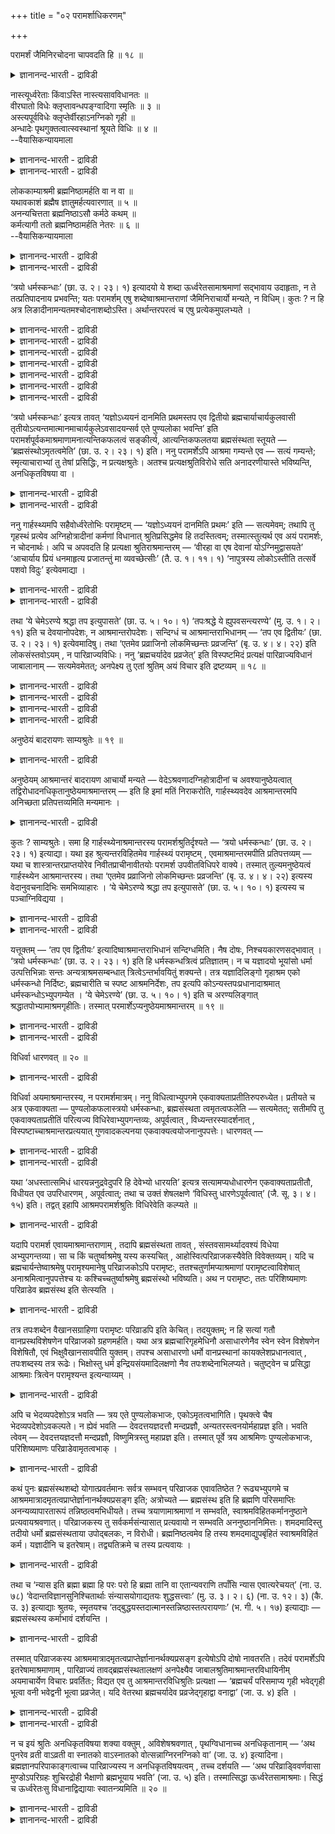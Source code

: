 +++
title = "०२ परामर्शाधिकरणम्"

+++

परामर्शं जैमिनिरचोदना चापवदति हि ॥ १८ ॥  
<details><summary>ज्ञानानन्द-भारती - द्राविडी</summary>

परामर्सम् जैमिऩिरसोदना साबवददि हि ॥ १८ ॥
</details>

नास्त्यूर्ध्वरेताः किंवाऽस्ति नास्त्यसावविधानतः ॥  
वीरघातो विधेः क्लृप्तावन्धपङ्ग्वादिगा स्मृतिः ॥ ३ ॥  
अस्त्यपूर्वविधेः क्लृप्तेर्वीरहाऽनग्निको गृही ॥  
अन्धादेः पृथगुक्तत्वात्स्वस्थानां श्रूयते विधिः ॥ ४ ॥  
--वैयासिकन्यायमाला

<details><summary>ज्ञानानन्द-भारती - द्राविडी</summary>

ऊर्त्वरेदस् (आसिरमम्) किडैयादा? अल्लदु उण्डा? विदिक्कप्पडाददिऩाल् अदु किडैयादु। विदियै कल्बिप्पदाऩाल् "वीरगादम्" (ऎऩ्ऱ तोषम् वरुम्)। स्मिरुदि कुरुडु नॊण्डि मुदलाऩवर्गळैप् पॊरुत्तदु।
</details>

<details><summary>ज्ञानानन्द-भारती - द्राविडी</summary>

पुदिदाग विदियै कल्बिक्क मुडियुमाऩदिऩाल् (अन्द आसिरमम्) उण्डु। "वीरगादम्" (ऎऩ्ऱ तोषम्) किरहस्तऩायिरुन्दु कॊण्डु अक्ऩियै विट्टवऩुक्कुत् ताऩ्। कुरुडु मुदलिय वर्गळै तऩियागच् चॊल्लियिरुप्पदाल् स्वस्तमाग (तऩ् निलैयिल्) इरुप्पवर्गळुक्कुम् विदि सॊल्लप्पट्टि रुक्किऱदु।
</details>

लोककाम्याश्रमी ब्रह्मनिष्ठामर्हति वा न वा ॥  
यथावकाशं ब्रह्मैष ज्ञातुमर्हत्यवारणात् ॥ ५ ॥  
अनन्यचित्तता ब्रह्मनिष्ठाऽसौ कर्मठे कथम् ॥  
कर्मत्यागी ततो ब्रह्मनिष्ठामर्हति नेतरः ॥ ६ ॥  
--वैयासिकन्यायमाला

<details><summary>ज्ञानानन्द-भारती - द्राविडी</summary>

लोगत्तिल् आसैयुळ्ळ आसिरमि पिरह्म निष्टैक्कु तगुन्दवऩा? अल्लदु इल्लैया? तडुक्कप्पडाददिऩाल् इवऩुम् अवगासम् किडैप्पदै ऒट्टि पिरह्मत्तैयऱिय तगुदियुळ्ळवऩ्।
</details>

<details><summary>ज्ञानानन्द-भारती - द्राविडी</summary>

पिरह्म निष्टै ऎऩ्बदु वेऱु ऎदिलुम् पोगादि रुत्तल्। इदु कर्माविल् ईडुबट्टवऩिडम् ऎप्पडि इरुक्क मुडियुम्? आगैयाल् कर्मावै विट्टवऩ् ताऩ् पिरह्म वित्यैक्कु तगुन्दवऩ्, वेऱु यारुमिल्लै।
</details>

‘त्रयो धर्मस्कन्धाः’ (छा. उ. २। २३। १) इत्यादयो ये शब्दा ऊर्ध्वरेतसामाश्रमाणां सद्भावाय उदाहृताः, न ते तत्प्रतिपादनाय प्रभवन्ति; यतः परामर्शम् एषु शब्देष्वाश्रमान्तराणां जैमिनिराचार्यो मन्यते, न विधिम्। कुतः ? न हि अत्र लिङादीनामन्यतमश्चोदनाशब्दोऽस्ति। अर्थान्तरपरत्वं च एषु प्रत्येकमुपलभ्यते ।

<details><summary>ज्ञानानन्द-भारती - द्राविडी</summary>

मुदल् वर्णम्
</details>

<details><summary>ज्ञानानन्द-भारती - द्राविडी</summary>

(मुऩ् अदिगरणत्तिल् आत्मञाऩम् स्वदन्दिर मॆऩ्ऱु तीर्माऩिक्कप्पट्टदु। अदु ऊर्त्वरेदस् आसिरममाऩ सन्यासत्तिल्दाऩ् अडैयमुडियुमाऩदाल् आसिरमत्तैप्पऱ्ऱि विसारिक्कप्पडुगिऱदु। वेऱु आसिरमम् किडैयादु। अदुबऱ्ऱि वेदत्तिल् विदि इल्लाददाल्, ‘मूऩ्ऱु तर्म स्कन्दङ्गळ्' ऎऩ्ऱु आरम्बिक्कुम् सान्दोक्य सुरुदियिल् कार्हस्त्यम्, वाऩप्रस्तम्, नैष्टिग प्रह्मसर्यम्, इवैगळिऩ् अऩुवादम् उळ्ळदे तविर विदियिल्लै। कार्हस्त्यत्तिल् मुक्कियमाऩ अक्ऩि कर्मावै विडुवदै निन्दित्तिरुप्पदाल्। अबूर्वमाग इरुन्दालुम् इङ्गे विदि कल्बिक्कमुडियादु। नाऩ्गु आसिरमङ्गळ् ऎऩ्ऱु सॊऩ्ऩदु कर्मावैच् चॆय्यमुडियाद कुरुडऩ्, नॊण्डि मुदलाऩवर्गळुक्कुत्ताऩ्। आदलाल् किरुहस्ताच्रमम् ऒऩ्ऱुदाऩ्। सऩ्यासम् किडैयादु, ञाऩम् कर्मावुक्कु अङ्गम्दाऩ् ऎऩ्ऱु पूर्वबक्षम्।
</details>

<details><summary>ज्ञानानन्द-भारती - द्राविडी</summary>

विदियिल्लाविट्टालुम् अबूर्वमाऩदाल् इङ्गेये विदियै कल्बिक्कलाम्। विहिदत्तिऱ्कुत् ताऩ् अऩुवादम् पॊरुन्दुम्। अक्ऩियै विडुवदाल् वीरहत्ति ऎऩ्ऱ तोषम् किरुहस्तऩुक्कुत्ताऩ्। कर्माविल् अदिगार मिल्लादवऩुक्कु तऩियागवे सन्यासत्तै विदित्तिरुक् किऱदु। मेलुम् जाबाल सुरुदियिल् स्पष्टमाग मऱ्ऱ आच्र मङ्गळै विदित्तिरुक्किऱदु। आगैयाल् कार्हस्यत् तैत् तविर मऱ्ऱ आसिरमङ्गळुमुण्डु ऎऩ्ऱु सित्तान्दम्)।
</details>

<details><summary>ज्ञानानन्द-भारती - द्राविडी</summary>

इरण्डावदु वर्णगम्
</details>

<details><summary>ज्ञानानन्द-भारती - द्राविडी</summary>

(मूऩ्ऱु तर्मस्कन्दङ्गळ् ऎऩ्ऱ इडत्तिल् मूऩ्ऱु आच्रमिगळुक्कु पुण्य लोगमुम्, पिरह्म निष्टऩुक्कु मोक्षमुम् सॊल्लियिरुक्किऱदु। पिरह्मसारगिरुहस्तऩ्, वाऩबिरस्तऩ् मूवरुमे तम् तम् आसिरम तर्मङ्गळैच् चॆय्दुगॊण्डु पिरह्मविसारमुम् सॆय्यक्कूडुमाऩदाल् इम्मूवरुक्कुळ् यार् पिरह्म निष्टऩो अवऩुक्कु मोक्षम्। मऱ्ऱवर्गळुक्कु पुण्यलोगम्। पिरह्म संस्तबदम् सन्नियासियै कुऱिक्कविल्लै ऎऩ्ऱु पूर्वबक्षम्।
</details>

<details><summary>ज्ञानानन्द-भारती - द्राविडी</summary>

पिरह्मनिष्टै ऎऩ्बदु वेऱु ऒऩ्ऱिलुम् मऩदै सॆलुत्तामल् ऎप्पॊऴुदुम् पिरह्मत्तिलेये निलैयाग इरुप्पदु इदु सर्वगर्म परित्यागम् सॆय्द सन्यासिक् कुत्ताऩ् मुडियुमे तविर कर्मावैच् चॆय्दु कॊण्डि रुक्कुम् मऱ्ऱ आसिरमिगळुक्कु मुडियादु। आगैयाल् स्वदर्मत्तैच् चॆय्गिऱ मुदल् मूऩ्ऱु आसिरमिगळुक्कु पुण्यलोगम् पिरह्म निष्टऩाऩ सन्यासिक्कु मोक्षम् ऎऩ्ऱु सित्तान्दम्)।,
</details>

<details><summary>ज्ञानानन्द-भारती - द्राविडी</summary>

"मूऩ्ऱु तर्म स्कन्दङ्गळ्" (सान्।II-२३-१) ऎऩ्बदु मुदलाऩ ऎन्द सप्तङ्गळ् ऊर्त्वरेदस्साऩ आसिरमङ् गळिऩ् इरुप्पैक्काट्टुवदऱ्काग उदाहरिक्कप्पट्ट ऩवो। अवै अदैप् पिरदिबादिक्कप् पोदुमाऩवै अल्ल। एऩॆऩ्ऱाल्, इन्द सप्तङ्गळिल् मऱ्ऱ आसिरमङ् गळिऩ् अऩुवादमे तविर विदियल्ल ऎऩ्ऱु जैमिऩि आसार्यार् ऎण्णुगिऱार्। एऩ्? विदियैक् कुऱिक्कुम् सप्तमागिय लिङ् मुदलाऩवैगळिल् यादॊऩ्ऱुम् इङ्गे इल्लैये? मेलुम्, वेऱु विषयत्तिल् तात्पर्यमुळ्ळ तॆऩ्बदु इवैगळिल् ऒव्वॊऩ्ऱिलुम् काणप्पडुगिऱदु।
</details>

‘त्रयो धर्मस्कन्धाः’ इत्यत्र तावत् ‘यज्ञोऽध्ययनं दानमिति प्रथमस्तप एव द्वितीयो ब्रह्मचार्याचार्यकुलवासी तृतीयोऽत्यन्तमात्मानमाचार्यकुलेऽवसादयन्सर्व एते पुण्यलोका भवन्ति’ इति परामर्शपूर्वकमाश्रमाणामनात्यन्तिकफलत्वं सङ्कीर्त्य, आत्यन्तिकफलतया ब्रह्मसंस्थता स्तूयते — ‘ब्रह्मसंस्थोऽमृतत्वमेति’ (छा. उ. २। २३। १) इति। ननु परामर्शेऽपि आश्रमा गम्यन्ते एव — सत्यं गम्यन्ते; स्मृत्याचाराभ्यां तु तेषां प्रसिद्धिः, न प्रत्यक्षश्रुतेः। अतश्च प्रत्यक्षश्रुतिविरोधे सति अनादरणीयास्ते भविष्यन्ति, अनधिकृतविषया वा ।

<details><summary>ज्ञानानन्द-भारती - द्राविडी</summary>

मूऩ्ऱु तर्म सगन्दङ्गळ् ऎऩ्ऱविडत्तिल्, यक्ञम् अत्ययऩम् ताऩम् ऎऩ्बदु मुदलावदु, तबस्ताऩ् इरण्डावदु, आसार्यरुडैय किरुहत्तिलिरुन्दु कॊण्डु आसार्यरुडैय किरुहत्तिलेये तऩ्ऩैप् पूरावुम् उऴैत्तु वरुम्बडि सॆय्युम् पिरह्मसारि मूऩ्ऱावदु; इवर्गळ् ऎल्लोरुम् पुण्णिय लोगत्तै अडैगिऱवर्गळाग इरुक्किऱार्गळ्। ऎऩ्ऱु अऩुवाद पूर्वगमाग आसिरमङ्गळुगगु अऴिवुळ्ळ पलऩुळ्ळ तऩ्मैयैच् चॊल्लिविट्टु 'पिरह्मत्तिल् निलैत्तिरुप् पवऩ् अमिरुदत्तऩ्मैयै अडैगिऱाऩ्' (सान्।II;२३-१) ऎऩ्ऱु अऴिवऱ्ऱ पलऩुळ्ळदाग पिरह्मत्तिल् निलैत् तिरुप्पदु स्तुदिक्कप्पडुगिऱदु।
</details>

<details><summary>ज्ञानानन्द-भारती - द्राविडी</summary>

अऩुवादमिरुन्दालुम् आसिरमङ्गळ् अऱियप्पडु किऩ्ऱऩवे, ऎऩ्ऱाल्, वास्तवम् अऱियप्पडुगिऩ्ऱऩ। आऩाल् अवैगळुक्कु पिरसित्ति स्मिरुदियिऩालुम् आसारत्तिऩालुमे तविर, नेर् सुरुदियिऩाल् अल्ल। आगैयाल् पिरत्यक्षमायुळ्ळ सुरुदिक्कु विरोदमायिरुप् पदाल्, अवै आदरिक्कक्कूडादवैगळाग आगिऩ्ऱऩ; अल्लदु (कर्माविल्) अदिगारमिल्लादवर्गळै विषयमा युळ्ळदाय् इरुक्कलाम्।
</details>

ननु गार्हस्थ्यमपि सहैवोर्ध्वरेतोभिः परामृष्टम् — ‘यज्ञोऽध्ययनं दानमिति प्रथमः’ इति — सत्यमेवम्; तथापि तु गृहस्थं प्रत्येव अग्निहोत्रादीनां कर्मणां विधानात् श्रुतिप्रसिद्धमेव हि तदस्तित्वम्; तस्मात्स्तुत्यर्थ एव अयं परामर्शः, न चोदनार्थः। अपि च अपवदति हि प्रत्यक्षा श्रुतिराश्रमान्तरम् — ‘वीरहा वा एष देवानां योऽग्निमुद्वासयते’ ‘आचार्याय प्रियं धनमाहृत्य प्रजातन्तुं मा व्यवच्छेत्सीः’ (तै. उ. १। ११। १) ‘नापुत्रस्य लोकोऽस्तीति तत्सर्वे पशवो विदुः’ इत्येवमाद्या ।

<details><summary>ज्ञानानन्द-भारती - द्राविडी</summary>

“यक्ञम् अत्ययऩम् ताऩम् ऎऩ्ऱु मुदलावदु” ऎऩ्ऱु कार्हस्तियासिरममुम्दाऩ् ऊर्त्वरेदस् आच्रमङ् गळुडऩ् सेर्त्तु अऩुवादम् सॆय्यप्पट्टिरुक्किऱदे? ऎऩ्ऱाल् इव्विदमिरुप्पदु वास्तवम्, अप्पडियिरुन् दालुम् किरुहस्तऩै उत्तेसित्ते अक्ऩि होत्रम् मुदलिय कर्माक्कळ् विदिक्कप्पट्टिरुप्पदिऩाल् अदु उण्डु ऎऩ्बदु सुरुदिगळिल् पिरसित्तमे अल्लवा? आगैयाल् इन्द अऩुवादम् स्तुदिप्पदऱ्कागत्ताऩ्, विदियिल् तात्पर्यमुळ्ळदल्ल।
</details>

<details><summary>ज्ञानानन्द-भारती - द्राविडी</summary>

तविरवुम् पिरत्यक्षमाऩ सुरुदि मऱ्ऱ आसिरमत्तै निन्दिक्किऱदे? “ऎवऩ् तेवर्गळुडैय अक्ऩियै विट्टुविडुगिऱाऩो अवऩ् वीरऩैक्कॊऩ्ऱवऩे” "आसार्यारुक्कु पिरियमाऩ तऩत्तै कॊण्डु वन्दु कॊडुत्तुविट्टु पिरजासन्ददियै अऱुत्तुविडादे" (तैत्तिरीय।I-११-१), “पुत्तिरऩिल्लादवऩुक्कु लोगम् किडैयादु ऎऩ्ऱदाल् अवर्गळ् ऎल्लोरुम् पसुक्क ळॆऩ्ऱे अऱिगिऱार्गळ्" ऎऩ्बदु मुदलाऩदु।
</details>

तथा ‘ये चेमेऽरण्ये श्रद्धा तप इत्युपासते’ (छा. उ. ५। १०। १) ‘तपःश्रद्धे ये ह्युपवसन्त्यरण्ये’ (मु. उ. १। २। ११) इति च देवयानोपदेशः, न आश्रमान्तरोपदेशः। सन्दिग्धं च आश्रमान्तराभिधानम् — ‘तप एव द्वितीयः’ (छा. उ. २। २३। १) इत्येवमादिषु। तथा ‘एतमेव प्रव्राजिनो लोकमिच्छन्तः प्रव्रजन्ति’ (बृ. उ. ४। ४। २२) इति लोकसंस्तवोऽयम् , न पारिव्राज्यविधिः। ननु ‘ब्रह्मचर्यादेव प्रव्रजेत्’ इति विस्पष्टमिदं प्रत्यक्षं पारिव्राज्यविधानं जाबालानाम् — सत्यमेवमेतत्; अनपेक्ष्य तु एतां श्रुतिम् अयं विचार इति द्रष्टव्यम् ॥ १८ ॥

<details><summary>ज्ञानानन्द-भारती - द्राविडी</summary>

अप्पडिये “ऎन्द इवर्गळ् अरण्यत्तिल् सिरत्तै तबस् ऎऩ्ऱु उबासिक्किऱार्गळो" (सान्।V-१०-१) "ऎवर्गळ् अरण्यत्तिल् तबसैयुम् सिरत्तैयैयुम् उबासिक्किऱार् कळो”(मुण्डग।१-२-११) ऎऩ्बदु तेवयाऩत्तैयुबदेसिक् किऱदे तविर वेऱु आसिरम विषयमाऩ उबदेसमल्ल।
</details>

<details><summary>ज्ञानानन्द-भारती - द्राविडी</summary>

“तबस् ताऩ् इरण्डावदु” (सान्।II-२३-१) मुदलिय वैगळिल् वेऱु आसिरमत्तैच् चॊल्गिऱदॆऩ्बदु सन्देहमायुळ्ळदु।
</details>

<details><summary>ज्ञानानन्द-भारती - द्राविडी</summary>

अप्पडिये “इन्द आत्मलोगत्तैये विरुम्बुम् तुऱवुमऩप्पाऩ्मैयुळ्ळवर्गळ् कर्मावैविट्टु सन्या सत्तैक् कैक्कॊळ्गिऱार्गळ्" (पिरुहत्।IV-४-२२) ऎऩ्ऱ इदु लोगत्तै स्तोत्रम् सॆय्गिऱदे तविर सऩ्ऩियास विषयमाऩ विदियल्ल।
</details>

<details><summary>ज्ञानानन्द-भारती - द्राविडी</summary>

जाबालर्गळिऩ् उबनिषत्तिल् “पिरह्मसरियत् तिलिरुन्दे सन्यासम् सॆय्दुगॊळ्ळवुम्” ऎऩ्ऱु वॆगु तॆळिवागवे पिरत्यक्षमाग सऩ्ऩियास विदि इरुक्किऱदे, ऎऩ्ऱाल्, इदु वास्तवम्दाऩ्। आऩाल् इन्द सुरुदियै अबेक्षिक्कामले इन्द विसारम् सॆय्यप्पडुगिऱदु ऎऩ्ऱु अऱियवुम्।
</details>

अनुष्ठेयं बादरायणः साम्यश्रुतेः ॥ १९ ॥  
<details><summary>ज्ञानानन्द-भारती - द्राविडी</summary>

अऩुष्टेयम् पादरायण: साम्यच्रुदे: ॥ १९ ॥
</details>

अनुष्ठेयम् आश्रमान्तरं बादरायण आचार्यो मन्यते — वेदेऽश्रवणादग्निहोत्रादीनां च अवश्यानुष्ठेयत्वात् तद्विरोधादनधिकृतानुष्ठेयमाश्रमान्तरम् — इति हि इमां मतिं निराकरोति, गार्हस्थ्यवदेव आश्रमान्तरमपि अनिच्छता प्रतिपत्तव्यमिति मन्यमानः ।

<details><summary>ज्ञानानन्द-भारती - द्राविडी</summary>

वेऱु आसिरमत्तै अऩुष्टिक्क वेण्डियदाग पादरायण आसार्यार् ऎण्णुगिऱार्, वेदत्तिल् सॊल्लप् पट्टिरुप्पदाल्। अक्ऩिहोत्रम् मुदलाऩवै अवसियम् अऩुस्टिक्कवेण्डियवैगळाऩदिऩाल्, वेऱु आसिरमम् अदऱ्कु विरोदमायिरुप्पदाल् अदिगारमिल्लादवर्गळा लेये अऩुष्टिक्कत्तक्कदु ऎऩ्ऱ ऎण्णत्तै, कार्हस्तियम् पोलवे मऱ्ऱ आसिरममुम् इष्टप्पडाद वऩालुम् ऒप्पुक्कॊळ्ळवेण्डिय तॆऩ्ऱु अबिप्राय मुळ्ळवराग, निरागरणम् सॆय्गिऱार्।
</details>

कुतः ? साम्यश्रुतेः। समा हि गार्हस्थ्येनाश्रमान्तरस्य परामर्शश्रुतिर्दृश्यते — ‘त्रयो धर्मस्कन्धाः’ (छा. उ. २। २३। १) इत्याद्या। यथा इह श्रुत्यन्तरविहितमेव गार्हस्थ्यं परामृष्टम् , एवमाश्रमान्तरमपीति प्रतिपत्तव्यम् — यथा च शास्त्रान्तरप्राप्तयोरेव निवीतप्राचीनावीतयोः परामर्श उपवीतविधिपरे वाक्ये। तस्मात् तुल्यमनुष्ठेयत्वं गार्हस्थ्येन आश्रमान्तरस्य। तथा ‘एतमेव प्रव्राजिनो लोकमिच्छन्तः प्रव्रजन्ति’ (बृ. उ. ४। ४। २२) इत्यस्य वेदानुवचनादिभिः समभिव्याहारः । ‘ये चेमेऽरण्ये श्रद्धा तप इत्युपासते’ (छा. उ. ५। १०। १) इत्यस्य च पञ्चाग्निविद्यया ।

<details><summary>ज्ञानानन्द-भारती - द्राविडी</summary>

ऎदिऩाल्? "सममाग सॊल्लियिरुप्पदाल्” कार्हस्तियत्तुडऩ् वेऱु आसिरमत्तैयुम् सममागवे अदुवादम् सॆय्युम् 'मूऩ्ऱु तर्म स्कन्दङ्गळ्' (सान्दोक्यम्।II-२३-१) ऎऩ्बदु मुदलाऩ सुरुदि काणप् पडुगिऱदे! वेऱु सुरुदियिल् विहिदमायुळ्ळ कार्हस्ति यमे इङ्गु ऎप्पडि अऩुवदिक्कप्पडुगिऱदो, अप्पडिये वेऱु आसिरममुम् अऩुवदिक्कप्पट्टिरुक्किऱदॆऩ्ऱु अऱिय वेण्डुम्। ऎप्पडि उबवीदत्तै विदिक्कुम् वाक्यत्तिल् वेऱु सास्तिरत्तिलिरुन्दु किडैक्किऱ निवीदम् पिरासीऩावीदम् इवैगळुक्के अऩुवादम् इरुक्किऱदो अप्पडि। आगैयाल् कार्हस्त्यत्तुडऩ् वेऱु आसिरमत्तिऩ् अऩुष्टिक्कवेण्डिय तऩ्मै समाऩम्।
</details>

<details><summary>ज्ञानानन्द-भारती - द्राविडी</summary>

अप्पडिये “इन्द आत्मलोगत्तैये विरुम्बुम् तुऱवु मऩप्पाऩ्मैयुळ्ळवर्गळ् सन्यासिगळागिऱार्गळ्” (पिरुहत्।IV-४-२२) ऎऩ्बदै वेदाऩुवसऩम् मुदलियवै कळुडऩ् सेर्त्ते सॊल्लियिरुक्किऱदु। “ऎन्द इवर्गळ् अरण्यत्तिल् सिरत्तै, तबस् ऎऩ्ऱु उबासिक्किऱार् कळो" (सान्।V-१०-१) ऎऩ्ऱु इदै (वाऩप्रस्तत्तै) पञ्जाक्ऩि वित्यैयुडऩ् (सेर्त्तुच् चॊल्लियिरुक्किऱदु)।
</details>

यत्तूक्तम् — ‘तप एव द्वितीयः’ इत्यादिष्वाश्रमान्तराभिधानं सन्दिग्धमिति। नैष दोषः, निश्चयकारणसद्भावात् । ‘त्रयो धर्मस्कन्धाः’ (छा. उ. २। २३। १) इति हि धर्मस्कन्धत्रित्वं प्रतिज्ञातम्। न च यज्ञादयो भूयांसो धर्मा उत्पत्तिभिन्नाः सन्तः अन्यत्राश्रमसम्बन्धात् त्रित्वेऽन्तर्भावयितुं शक्यन्ते। तत्र यज्ञादिलिङ्गो गृहाश्रम एको धर्मस्कन्धो निर्दिष्टः, ब्रह्मचारीति च स्पष्ट आश्रमनिर्देशः, तप इत्यपि कोऽन्यस्तपःप्रधानादाश्रमात् धर्मस्कन्धोऽभ्युपगम्येत । ‘ये चेमेऽरण्ये’ (छा. उ. ५। १०। १) इति च अरण्यलिङ्गात् श्रद्धातपोभ्यामाश्रमगृहीतिः। तस्मात् परमार्शेऽप्यनुष्ठेयमाश्रमान्तरम् ॥ १९ ॥

<details><summary>ज्ञानानन्द-भारती - द्राविडी</summary>

“तबस्ताऩ् इरण्डावदु” (सान्।II-२३-१) ऎऩ्बदु मुदलाऩविडङ्गळिल् वेऱु आसिरमत्तैच् चॊल्लियिरुप् पदु सन्देहमुळ्ळदॆऩ्ऱु ऎदु सॊल्लप्पट्टदो अदु तोषमिल्लै। निच्चयम् सॆय्यक् कारणम् इरुप्पदिऩाल्। "मूऩ्ऱु तर्मस्कन्दङ्गळ्" ऎऩ्ऱु तर्मस्कन्दङ्गळुक्कु मूऩ्ऱायिरुक्कुम् तऩ्मै पिरदिक्ञै सॆय्यप्पट्टिरुक्कि ऱदल्लवा? तऩित्तऩियाग एऱ्पट्टदायुळ्ळ यक्ञम् मुदलाऩ एराळमाऩ धर्मङ्गळ् आसिरम सम्बन्दमऩ्ऩियिल् मूऩ्ऱु ऎऩ्बदऱ्कुळ् अडङ्गुम्बडिच् चॆय्यमुडियादु। अङ्गे यक्ञम् मुदलाऩ लिङ्गङ्गळैयुडैय किरहस्तासिरमम् ऒरु तर्मस्कन्दम् ऎऩ्ऱु कुऱिप्पिडप्पट्टिरुक्किऱदु; पिरह्मसारी ऎऩ्ऱु तॆळिवागवे आसिरमम् कुऱिप्पिडप् पट्टिरुक्किऱदु। तबस् ऎऩ्बदिऩालुम् तबसैप् पिरदाऩ मायुळ्ळ (वाऩप्पिरस्त) आसिरमत्तैत्तविर वेऱु ऎदु तर्मस्कन्दमाग ऒप्पुक्कॊळ्ळ मुडियुम्? 'ऎन्द इवर्गळ् अरण्यत्तिल्' (सान्।V-१०-१) ऎऩ्ऱु अरण्यम् ऎऩ्ऱ लिङ्गत्तिलिरुन्दुम् सिरत्तै तबस् इवैगळाल् (वाऩप् पिरस्त) आसिरमम् किरहिक्कप्पडुगिऱदु।
</details>

<details><summary>ज्ञानानन्द-भारती - द्राविडी</summary>

आगैयाल् अऩु वादमिरुन्दालुम् वेऱु आसिरमम् अऩुष्टिक्कत्तक्कदु।
</details>

विधिर्वा धारणवत् ॥ २० ॥  
<details><summary>ज्ञानानन्द-भारती - द्राविडी</summary>

विदिर्वा तारणवत् ॥ २० ॥
</details>

विधिर्वा अयमाश्रमान्तरस्य, न परामर्शमात्रम्। ननु विधित्वाभ्युपगमे एकवाक्यताप्रतीतिरुपरुध्येत। प्रतीयते च अत्र एकवाक्यता — पुण्यलोकफलास्त्रयो धर्मस्कन्धाः, ब्रह्मसंस्थता त्वमृतत्वफलेति — सत्यमेतत्; सतीमपि तु एकवाक्यताप्रतीतिं परित्यज्य विधिरेवाभ्युपगन्तव्यः, अपूर्वत्वात् , विध्यन्तरस्यादर्शनात् , विस्पष्टाच्चाश्रमान्तरप्रत्ययात् गुणवादकल्पनया एकवाक्यत्वयोजनानुपपत्तेः। धारणवत् —

<details><summary>ज्ञानानन्द-भारती - द्राविडी</summary>

अल्लदु इदु वेऱु आसिरमत्तिऩ् विदिये, अऩुवादम् मात्तिरम् ऎऩ्बदिल्लै।
</details>

<details><summary>ज्ञानानन्द-भारती - द्राविडी</summary>

विदि ऎऩ्ऱु ऒप्पुक्कॊण्डाल् ऒरे वाक्किय मॆऩ्ऱु तोऩ्ऱुवदु कॆट्टुविडादा? मूऩ्ऱु तर्मस् कन्दङ्गळ् पुण्णिय लोगत्तै पलऩायुळ्ळवैगळ्, पिरह्मत्तिल् निलैत्तिरुप्पदो अमिरुदत् तऩ्मैयै पलऩागवुडैयदु, ऎऩ्ऱु ऎऩ्ऱु इङ्गु ऒरे वाक्कियमा यिरुक्कुम् तऩ्मै तॆरिगिऱदे? ऎऩ्ऱाल्, इदु वास्तवम्। आऩाल् ऒरे वाक्कियमॆऩ्ऱु तॆरिवदायिरुन्दालुम् अदैविट्टुविट्टु, विदियॆऩ्ऱे ऒप्पुक्कॊळ्ळ वेण्डुम्, अबूर्वत् तऩ्मैयिरुप्पदाल्, वेऱु विदि काणाददिऩाल्, वॆगु स्पष्टमाग वेऱु आसिरमम् तॆरिवदिऩाल्, कुणवादत्तै कल्बिप्पदु मूलमाय् ऒरे वाक्यमॆऩ्ऱु सॆय्वदु उसिदमिल्लैयाऩदिऩाल्। “तारणम्बोल"।
</details>

यथा ‘अधस्तात्समिधं धारयन्ननुद्रवेदुपरि हि देवेभ्यो धारयति’ इत्यत्र सत्यामप्यधोधारणेन एकवाक्यताप्रतीतौ, विधीयत एव उपरिधारणम् , अपूर्वत्वात्; तथा च उक्तं शेषलक्षणे ‘विधिस्तु धारणेऽपूर्वत्वात्’ (जै. सू. ३। ४। १५) इति। तद्वत् इहापि आश्रमपरामर्शश्रुतिः विधिरेवेति कल्प्यते ॥

<details><summary>ज्ञानानन्द-भारती - द्राविडी</summary>

“समित्तै कीऴे तरित्तुक्कॊण्डु पोगवेण् डुम्, तेवर्गळुक्कु अल्लवा मेले तरिक्क वेण्डुम्” ऎऩ्ऱ इडत्तिल् कीऴे तरिप्पदुडऩ् ऒरे वाक्कियमागत् तॆरिन्दालुम् मेले तरिप्पदु विदिक्कवे पडुगिऱदु, अबूर्वमायिरुप्पदाल् ऎऩ्बदैप्पोल। अप्पडिये सेष लक्षणत्तिल् “आऩाल् तारणैयिल् विदि, अबूर्वमा ऩदिऩाल्” ऎऩ्ऱु सॊल्लप्पट्टिरुक्किऱदु। अदैप्पोल इङ्गेयुम् आसिरमत्तै अऩुवदिक्कुम् सुरुदि विदिदाऩ् ऎऩ्ऱु कल्बिक्कप्पडुगिऱदु।
</details>

यदापि परामर्श एवायमाश्रमान्तराणाम् , तदापि ब्रह्मसंस्थता तावत् , संस्तवसामर्थ्यादवश्यं विधेया अभ्युपगन्तव्या। सा च किं चतुर्ष्वाश्रमेषु यस्य कस्यचित् , आहोस्वित्परिव्राजकस्यैवेति विवेक्तव्यम्। यदि च ब्रह्मचार्यन्तेष्वाश्रमेषु परामृश्यमानेषु परिव्राजकोऽपि परामृष्टः, ततश्चतुर्णामप्याश्रमाणां परामृष्टत्वाविशेषात् अनाश्रमित्वानुपपत्तेश्च यः कश्चिच्चतुर्ष्वाश्रमेषु ब्रह्मसंस्थो भविष्यति। अथ न परामृष्टः, ततः परिशिष्यमाणः परिव्राडेव ब्रह्मसंस्थ इति सेत्स्यति ।

<details><summary>ज्ञानानन्द-भारती - द्राविडी</summary>

मऱ्ऱ आसिरमङ्गळुक्कु इदु अऩुवादम्दाऩ् ऎऩ्ऱिरुन्दालुम् अप्पॊऴुदुम् कूड स्तुदिक्कप्पडुम्। पलत्तिऩाल् पिरह्मत्तिल् निलैप्पदु अवसियम् विदिक्कप् पडुगिऱदॆऩ्ऱु ऒप्पुक्कॊळ्ळ वेण्डुम्। अदुवुम् (पिरह्मत्तिल् निलैप्पदुम्) नाऩ्गु आसिरमङ्गळुक्कुळ् एदेऩुम् ऒऩ्ऱैच् चेर्न्ददा अल्लदु सऩ्ऩियासिक्कु मात्तिरम् ताऩावॆऩ्ऱु विवेसऩम् सॆय्य वेण्डुम्। पिरह्मसारियै मुडिवायुळ्ळ आसिरमङ्गळ् अऩुवदिक्कप् पडुम्बोदु सऩ्ऩियासियुम्गूड अऩुवदिक्कप्पट्टवरा यिरुन्दाल्, अप्पॊऴुदु नाऩ्गु आसिरमङ्गळुम् अऩुवदिक्कप्पडुम् तऩ्मैयिल् वित्यासमिल्लाददिऩा लुम् आसिरममेयिल्लादिरुप्पदु युक्तमिल्लाददालुम्, नाऩ्गु आसिरमङ्गळिल् यारो ऒरुवर् पिरह्मत्तिल् निलैत्तवरायिरुक्कलाम्। अल्लदु अऩुवदिक्कप्पडविल् लैयाऩाल्, अप्पॊऴुदु मिञ्जुबवरायिरुक्किऱ सऩ्ऩि यासिदाऩ् पिरह्मत्तिल् निलैत्तवर् ऎऩ्ऱु सित्तिक्कुम्।
</details>

तत्र तपःशब्देन वैखानसग्राहिणा परामृष्टः परिव्राडपि इति केचित्। तदयुक्तम्; न हि सत्यां गतौ वानप्रस्थविशेषणेन परिव्राजको ग्रहणमर्हति। यथा अत्र ब्रह्मचारिगृहमेधिनौ असाधारणेनैव स्वेन स्वेन विशेषणेन विशेषितौ, एवं भिक्षुवैखानसावपीति युक्तम्। तपश्च असाधारणो धर्मो वानप्रस्थानां कायक्लेशप्रधानत्वात् , तपःशब्दस्य तत्र रूढेः। भिक्षोस्तु धर्म इन्द्रियसंयमादिलक्षणो नैव तपःशब्देनाभिलप्यते। चतुष्ट्वेन च प्रसिद्धा आश्रमाः त्रित्वेन परामृश्यन्त इत्यन्याय्यम् ।

<details><summary>ज्ञानानन्द-भारती - द्राविडी</summary>

अङ्गु वाऩप्पिरस्तरैच् चॊल्लुम् तबस् ऎऩ्ऱ सप्तत्तिऩाल् सऩ्ऩियासियुम् अऩुवदिक्कप्पट्टुविट् टार् ऎऩ्ऱु सिलर्, अदु युक्तमिल्लै। वेऱु पोक्कु इरुक्कुम् पोदु वाऩप्पिरस्तऩुडैय विसेषणत् तिऩाल् सऩ्ऩियासियैक् किरहिप्पदु नियामिल्लै। ऎप्पडि इङ्गे पिरह्सारियुम्, किरुहस्तऩुम् अवर्गळुक् केयुळ्ळ तऩित्तऩि विसेषणङ्गळाल् कुऱिप्पिडप्पट्टि रुक्किऱार्गळो, अप्पडिये सऩ्ऩियासियुम्, वाऩप्रस् तऩुम् कुऱिप्पिडप्पट्टिरुक्किऱार्गळॆऩ्बदु युक्तम्; तबसो वाऩप्पिरस्तर्गळुडैय तऩित्त तर्मम्, कायक्लेसत्तै पिरदाऩमायुळ्ळदाल्, तबस् सप्तम् अदिलेये रूडमायिरुप्पदाल्। इन्दिरिय निक्रहम् मुदलिय सऩ्ऩियासियिऩ् तर्मम्, तबस् सप्तत्तिऩाल् सॊल्लप्पडुवदिल्लै। मेलुम् नाऩ्गु ऎऩ्ऱु पिरसित्त मायुळ्ळ आसिरमङ्गळ् मूऩ्ऱु ऎऩ्ऱु परामर्सिक्कप् पडुगिऩ्ऱऩवॆऩ्बदुम् न्यायमिल्लै।
</details>

अपि च भेदव्यपदेशोऽत्र भवति — त्रय एते पुण्यलोकभाजः, एकोऽमृतत्वभागिति। पृथक्त्वे चैष भेदव्यपदेशोऽवकल्पते। न ह्येवं भवति — देवदत्तयज्ञदत्तौ मन्दप्रज्ञौ, अन्यतरस्त्वनयोर्महाप्रज्ञ इति। भवति त्वेवम् — देवदत्तयज्ञदत्तौ मन्दप्रज्ञौ, विष्णुमित्रस्तु महाप्रज्ञ इति। तस्मात् पूर्वे त्रय आश्रमिणः पुण्यलोकभाजः, परिशिष्यमाणः परिव्राडेवामृतत्वभाक् ।

<details><summary>ज्ञानानन्द-भारती - द्राविडी</summary>

मेलुम्, "इन्द मूवरुम् पुण्य लोगत्तै अडैगिऱार्गळ्; ऒरुवर् अमिरुदत् तऩ्मैयै अडै किऱार्” ऎऩ्ऱु इङ्गु वित्तियासमाग कुऱिप्पिट्टिरुप्पदुम् इरुक्किऱदु। वॆव्वेऱायिरुन्दाल् ताऩ् इन्द वित्तिया समागक् कुऱिप्पिडल् पॊरुत्तमागुम्। "तेवदत्तऩुम् यक्ञदत्तऩुम् मन्दबुत्तियुळ्ळवर्गळ्, आऩाल् अवर्ग ळिल् ऒरुवऩ् महा पुत्तिसालि” ऎऩ्ऱिव्विदम् इरुक्कादु अल्लवा? आऩाल्, "तेवदत्तऩुम् यक्ञदत्तऩुम् मन्दबुत्तियुळ्ळवर्गळ्; विष्णुमित् तिरऩो महा पुत्तिसालि” ऎऩ्ऱिव्विदम् इरुक्कुम्। आगैयाल्, मुऩ् सॊऩ्ऩ मूऩ्ऱु आसिरमिगळ् पुण्णिय लोगत्तैयडै किऱवर्गळ्। मिञ्जुगिऱ सऩ्ऩियासिदाऩ् अमिरुदत्तऩ् मैयै अडैगिऱवर्।
</details>

कथं पुनः ब्रह्मसंस्थशब्दो योगात्प्रवर्तमानः सर्वत्र सम्भवन् परिव्राजक एवावतिष्ठेत ? रूढ्यभ्युपगमे च आश्रममात्रादमृतत्वप्राप्तेर्ज्ञानानर्थक्यप्रसङ्ग इति; अत्रोच्यते — ब्रह्मसंस्थ इति हि ब्रह्मणि परिसमाप्तिः अनन्यव्यापारतारूपं तन्निष्ठत्वमभिधीयते। तच्च त्रयाणामाश्रमाणां न सम्भवति, स्वाश्रमविहितकर्माननुष्ठाने प्रत्यवायश्रवणात्। परिव्राजकस्य तु सर्वकर्मसंन्यासात् प्रत्यवायो न सम्भवति अननुष्ठाननिमित्तः। शमदमादिस्तु तदीयो धर्मो ब्रह्मसंस्थताया उपोद्बलकः, न विरोधी। ब्रह्मनिष्ठत्वमेव हि तस्य शमदमाद्युपबृंहितं स्वाश्रमविहितं कर्म। यज्ञादीनि च इतरेषाम्। तद्व्यतिक्रमे च तस्य प्रत्यवायः ।

<details><summary>ज्ञानानन्द-भारती - द्राविडी</summary>

पिरह्मसंस्तर् (पिरह्मत्तिल् निलैत्तिरुप् पवर्) ऎऩ्ऱ सप्तम् योगत्तिऩाल् (व्युत्पत्तियिऩाल्) एऱ्पडुवदु ऎङ्गेयुम् सम्बविक्कक्कूडियदु। सऩ्ऩियासि यिडत्तिल्, मात्तिरम् ऎप्पडि निऱ्कुम्? रूडि ऎऩ्ऱु ऒप्पुक् कॊण्डालो वॆऱुम् आसिरमत्तिऩालेये अमिरुदत् तऩ्मै किडैक्कुमॆऩ्ऱु एऱ्पडुमाऩदिऩाल् ञाऩत् तिऱ्कु पिरयोजऩमऱ्ऱ तऩ्मै एऱ्पडुम् ऎऩ्ऱाल् इव्विषयत्तिल् सॊल्लप्पडुगिऱदु। "पिरस्मसंस्तऩ्” ऎऩ्बदिऩाल् पिरह्मत्तिल् मुडिवु, वेऱु वियाबारमिल् लामल् अदिलेये निलैत्तिरुक्कुम् तऩ्मै सॊल्लप् पडुगिऱदु। अदुवो (मऱ्ऱ) मूऩ्ऱु आसिरमङ्गळुक्कु सम्बविक्कादु, तऩ्ऩुडैय आसिरमत्तिऱ्कु विदिक्कप्पट्टि रुक्कुम् कर्माक्कळै अऩुष्टिक्काद विषयत्तिल् तोषम् सॊल्लप्पट्टिरुप्पदाल्। सऩ्ऩियासिक्को, ऎल्ला कर्माक्कळैयुम् विट्टुविडुगिऱबडियाल्, अऩुष्टिक् काददऩ् मूलमाग तोषम् सम्बविक्कादु। अवरुक्कु एऱ्पट्ट समम्, तमम् मुदलिय तर्ममो पिरह्म संस्त निलैक्कु पक्कबलम् कॊडुप्पदिऩाल् विरोदमिल्लै। अवऩुक्कु तऩ् आसिरमत्तिऱ्कु विदिक्कप्पट्ट कर्मा, समम्, तमम् इवैगळाल् विरुत्ति सॆय्यप्पडुम् पिरह्म संस्त निलैदाऩ् अल्लवा? मऱ्ऱवर्गळुक्कु यक्ञम् मुदलाऩवै। अवऱ्ऱै मीऱिऩाल् अवऩुक्कु तोषम्।
</details>

तथा च ‘न्यास इति ब्रह्मा ब्रह्मा हि परः परो हि ब्रह्मा तानि वा एतान्यवराणि तपाँसि न्यास एवात्यरेचयत्’ (ना. उ. ७८) ‘वेदान्तविज्ञानसुनिश्चितार्थाः संन्यासयोगाद्यतयः शुद्धसत्त्वाः’ (मु. उ. ३। २। ६) (ना. उ. १२। ३) (कै. उ. ३) इत्याद्याः श्रुतयः, स्मृतयश्च ‘तद्बुद्धयस्तदात्मानस्तन्निष्ठास्तत्परायणाः’ (भ. गी. ५। १७) इत्याद्याः — ब्रह्मसंस्थस्य कर्माभावं दर्शयन्ति ।

<details><summary>ज्ञानानन्द-भारती - द्राविडी</summary>

अप्पडिये “सऩ्ऩियासम्, ऎऩ्बदु पिरह्मा; पिरह्मावो मेलाऩवर्; मेलायिरुप्पवरल्लवा पिरह्मा; अन्द इन्द तबस्कऩ् कीऴ्प्पट्टवै; सऩ्ऩियासम्दाऩ् मेल् निऱ्किऱदु" (नारायण७८), वेदान्द ञाऩ विषयमाऩ पिरह्मत्तै तीर्माऩमाग अऱिन्दवर्गळाय् सर्व कर्म परिदियाग रूबमाऩ सन्या सत्ताल् सुत्तमाऩ मऩमुळ्ळ यदिगळ्। (मुण्डग।III-२-६, नारायण।XII-३, कैवल्V३) ऎऩ्बदु मुदलाऩ सुरुदिगळ् इरुक्किऩ्ऱऩ। अप्पडिये “अदिलेये पुत्तियैवैत् तवर्गळ्। अन्द स्वरूबमागवेयिरुप्पवर्गळ्, अदिलेये निलैत्तिरुप्पवर्गळ्, अदैये मेलाऩ कदियागवु मुळ्ळवर्गळ्” (कीदै।V-१७), ऎऩ्बदु मुदलाऩ स्मिरुदिगळुम् पिरह्म संस्तऩुक्कु कर्मा इल्लै यॆऩ्बदै काट्टुगिऩ्ऱऩ।
</details>

तस्मात् परिव्राजकस्य आश्रममात्रादमृतत्वप्राप्तेर्ज्ञानानर्थक्यप्रसङ्ग इत्येषोऽपि दोषो नावतरति। तदेवं परामर्शेऽपि इतरेषामाश्रमाणाम् , पारिव्राज्यं तावद्ब्रह्मसंस्थतालक्षणं अनपेक्ष्यैव जाबालश्रुतिमाश्रमान्तरविधायिनीम् अयमाचार्येण विचारः प्रवर्तितः; विद्यत एव तु आश्रमान्तरविधिश्रुतिः प्रत्यक्षा — ‘ब्रह्मचर्यं परिसमाप्य गृही भवेद्गृही भूत्वा वनी भवेद्वनी भूत्वा प्रव्रजेत्। यदि वेतरथा ब्रह्मचर्यादेव प्रव्रजेद्गृहाद्वा वनाद्वा’ (जा. उ. ४) इति ।

<details><summary>ज्ञानानन्द-भारती - द्राविडी</summary>

आगैयाल् वॆऱुम् आसिरमत्तिलिरुन्दे सऩ्ऩियासिक्कु अमिरुदत्तऩ्मै किडैक्कुमादलाल् ञाऩम् पिरयोजऩमऱ्ऱदागिविडुम् ऎऩ्ऱ इन्द तोषमुम् एऱ्पड इडमिल्लै। आगैयाल् इव्विदम् मऱ्ऱ आसिरमङ्गळुक्कु अऩुवादम् इरुन्दबोदिलुम्, पिरह्म संस्तत्तऩ्मैयै लक्षणमायुडैय सऩ्ऩियासम् किडैक्कवे सॆय्गिऱदु।
</details>

<details><summary>ज्ञानानन्द-भारती - द्राविडी</summary>

वेऱु आसिरमत्तै विदिक्किऱ जाबाल सुरुदियै अबेक्षिक्कामलेये इन्द । विसारम् आसार्याराल् आरम्बिक्कप्पट्टदु। आऩाल् वेऱु आसिरमत्तै विदिक्कुम् सुरुदि पिरत्यक्षमागवे इरुक्किऱदु, "पिरह्मसरियत्तै मुडित्तुक्कॊण्डु किरुहस्तऩाग आगवुम्, किरुहस्तऩाग इरुन्दु विट्टु वाऩप्पिरस् तऩाग आगवुम् वाऩप्पिरस्तऩाग इरुन्दुविट्टु सन्यासियागवुम् अल्लदु वेऱु विदमागवुम् पिरह्मसर् यत्तिलिरुन्दे सन्यासियागवुम् किरुहस्ताच्रमत्तिलि रुन्दो वानबिरस्तत्तिलिरुन्दो” (जाबाल।IV) ऎऩ्ऱु।
</details>

न च इयं श्रुतिः अनधिकृतविषया शक्या वक्तुम् , अविशेषश्रवणात् , पृथग्विधानाच्च अनधिकृतानाम् — ‘अथ पुनरेव व्रती वाऽव्रती वा स्नातको वाऽस्नातको वोत्सन्नाग्निरनग्निको वा’ (जा. उ. ४) इत्यादिना। ब्रह्मज्ञानपरिपाकाङ्गत्वाच्च पारिव्राज्यस्य न अनधिकृतविषयत्वम् , तच्च दर्शयति — ‘अथ परिव्राड्विवर्णवासा मुण्डोऽपरिग्रहः शुचिरद्रोही भैक्षाणो ब्रह्मभूयाय भवति’ (जा. उ. ५) इति। तस्मात्सिद्धा ऊर्ध्वरेतसामाश्रमाः। सिद्धं च ऊर्ध्वरेतःसु विधानाद्विद्यायाः स्वातन्त्र्यमिति ॥ २० ॥

<details><summary>ज्ञानानन्द-भारती - द्राविडी</summary>

इन्द सुरुदि (कर्माविल्) अदिगारमऱ्ऱवऩै विषयमायुळ्ळदॆऩ्ऱु सॊल्लमुडियादु। वित्तियासप् पडुत्तामल् पॊदुवाग सॊल्लियिरुप्पदाल्। अदिगारमऱ् ऱवर्गळुक्कुत् तऩियाय् विदित्तिरुप्पदिऩालुम्, “इऩि विरदमऱ्ऱवऩो विरदमुळ्ळवऩो, स्नादगऩो स्नादगऩिल्लादवऩो, अक्ऩियै विट्टवऩो अक्ऩि यिल्लादवऩो" (जाबाल।IV) ऎऩ्बदु मुदलियदाल् मेलुम् सऩ्ऩियासम्, पिरह्मञाऩम् परिबागमडैव तऱ्कु अङ्गमायिरुप्पदाल्, अदिगारमऱ्ऱवर्गळै विषय मायुळ्ळदल्ल। “इऩि सऩ्ऩियासि वेऱु वर्णमुळ्ळ वस्तिरमुडैयवर्, मुण्डऩम् सॆय्दु कॊण्डवर्, परिक्रहम् (तऩ्ऩुडैयदु ऎऩ्ऱु ऎदुवुम्) इल्लादवर्, सुत्तमायिरुप्पवर्, तुरोहमऱ्ऱवर्, पिक्षैयॆडुप्पवर्, पिरह्मबावमडैगिऱार्" (जाबाल।V) ऎऩ्ऱु अदैक् काट्टुगिऱदु।
</details>

<details><summary>ज्ञानानन्द-भारती - द्राविडी</summary>

आगैयाल् ऊर्त्वरेदसायिरुप्पवर्गळुडैय आसिरमङ्गळ् सित्तिक्किऩ्ऱऩ। ऊर्त्वरेदसायिरुप्पवर् विषयत्तिल् विदिक्कप्पट्टिरुप्पदाल्, वित्यैक्कु स्वदन् दिरत्तऩ्मैयुम् सित्तिक्किऱदु।
</details>

